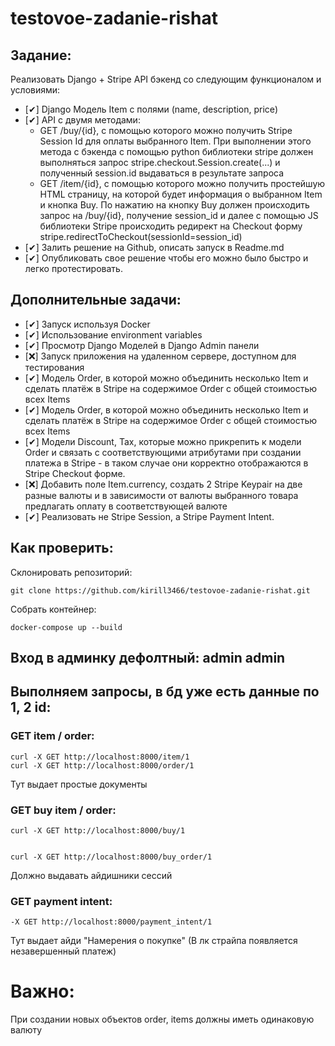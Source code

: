 # testovoe-zadanie-rishat

## Задание:
Реализовать Django + Stripe API бэкенд со следующим функционалом и условиями:
 - [✔]	Django Модель Item с полями (name, description, price) 
 - [✔]	API с двумя методами:
   - GET /buy/{id}, c помощью которого можно получить Stripe Session Id для оплаты выбранного Item. При выполнении этого метода c бэкенда с помощью python библиотеки stripe должен выполняться запрос stripe.checkout.Session.create(...) и полученный session.id выдаваться в результате запроса
   -	GET /item/{id}, c помощью которого можно получить простейшую HTML страницу, на которой будет информация о выбранном Item и кнопка Buy. По нажатию на кнопку Buy должен происходить запрос на /buy/{id}, получение session_id и далее  с помощью JS библиотеки Stripe происходить редирект на Checkout форму stripe.redirectToCheckout(sessionId=session_id)
 - [✔]	Залить решение на Github, описать запуск в Readme.md
 - [✔]	Опубликовать свое решение чтобы его можно было быстро и легко протестировать.

## Дополнительные задачи: 
 - [✔]	Запуск используя Docker
 - [✔]	Использование environment variables
 - [✔]	Просмотр Django Моделей в Django Admin панели
 - [❌]	Запуск приложения на удаленном сервере, доступном для тестирования
 - [✔]	Модель Order, в которой можно объединить несколько Item и сделать платёж в Stripe на содержимое Order c общей стоимостью всех Items
 - [✔]	Модель Order, в которой можно объединить несколько Item и сделать платёж в Stripe на содержимое Order c общей стоимостью всех Items
 - [✔]	Модели Discount, Tax, которые можно прикрепить к модели Order и связать с соответствующими атрибутами при создании платежа в Stripe - в таком случае они корректно отображаются в Stripe Checkout форме. 
 - [❌]	Добавить поле Item.currency, создать 2 Stripe Keypair на две разные валюты и в зависимости от валюты выбранного товара предлагать оплату в соответствующей валюте
 - [✔]	Реализовать не Stripe Session, а Stripe Payment Intent.
## Как проверить:
Склонировать репозиторий:
```
git clone https://github.com/kirill3466/testovoe-zadanie-rishat.git
```
Собрать контейнер:
```
docker-compose up --build
```
## Вход в админку дефолтный: admin admin
## Выполняем запросы, в бд уже есть данные по 1, 2 id:

### GET item / order:
```
curl -X GET http://localhost:8000/item/1
curl -X GET http://localhost:8000/order/1
```
Тут выдает простые документы
### GET buy item / order:
```
curl -X GET http://localhost:8000/buy/1


curl -X GET http://localhost:8000/buy_order/1
```
Должно выдавать айдишники сессий
### GET payment intent:
```
-X GET http://localhost:8000/payment_intent/1
```
Тут выдает айди "Намерения о покупке" (В лк страйпа появляется незавершенный платеж)

# Важно:
При создании новых объектов order, items должны иметь одинаковую валюту
